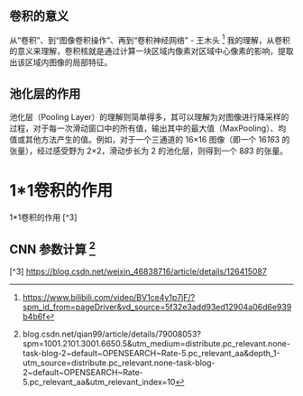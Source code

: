 ## 卷积的意义 
从“卷积”、到“图像卷积操作”、再到“卷积神经网络”  - 王木头 [^2]
我的理解，从卷积的意义来理解，卷积核就是通过计算一块区域内像素对区域中心像素的影响，提取出该区域内图像的局部特征。

## 池化层的作用
池化层（Pooling Layer）的理解则简单得多，其可以理解为对图像进行降采样的过程，对于每一次滑动窗口中的所有值，输出其中的最大值（MaxPooling）、均值或其他方法产生的值。例如，对于一个三通道的 16×16 图像（即一个 16*16*3 的张量），经过感受野为 2×2，滑动步长为 2 的池化层，则得到一个 8*8*3 的张量。

# 1*1卷积的作用
1*1卷积的作用 [^3]

## CNN 参数计算 [^1]

[^1]: blog.csdn.net/qian99/article/details/79008053?spm=1001.2101.3001.6650.5&utm_medium=distribute.pc_relevant.none-task-blog-2~default~OPENSEARCH~Rate-5.pc_relevant_aa&depth_1-utm_source=distribute.pc_relevant.none-task-blog-2~default~OPENSEARCH~Rate-5.pc_relevant_aa&utm_relevant_index=10

[^2]: https://www.bilibili.com/video/BV1ce4y1p7jF/?spm_id_from=pageDriver&vd_source=5f32e3add93ed12904a06d6e939b4b6f

[^3] https://blog.csdn.net/weixin_46838716/article/details/126415087